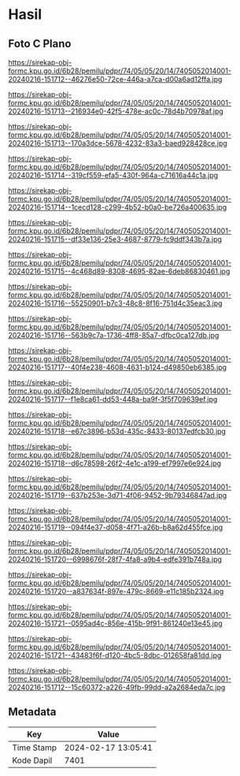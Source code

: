 # Hasil

## Foto C Plano

https://sirekap-obj-formc.kpu.go.id/6b28/pemilu/pdpr/74/05/05/20/14/7405052014001-20240216-151712--46276e50-72ce-446a-a7ca-d00a6ad12ffa.jpg

https://sirekap-obj-formc.kpu.go.id/6b28/pemilu/pdpr/74/05/05/20/14/7405052014001-20240216-151713--216934e0-42f5-478e-ac0c-78d4b70978af.jpg

https://sirekap-obj-formc.kpu.go.id/6b28/pemilu/pdpr/74/05/05/20/14/7405052014001-20240216-151713--170a3dce-5678-4232-83a3-baed928428ce.jpg

https://sirekap-obj-formc.kpu.go.id/6b28/pemilu/pdpr/74/05/05/20/14/7405052014001-20240216-151714--319cf559-efa5-430f-964a-c71616a44c1a.jpg

https://sirekap-obj-formc.kpu.go.id/6b28/pemilu/pdpr/74/05/05/20/14/7405052014001-20240216-151714--1cecd128-c299-4b52-b0a0-be726a400635.jpg

https://sirekap-obj-formc.kpu.go.id/6b28/pemilu/pdpr/74/05/05/20/14/7405052014001-20240216-151715--df33e136-25e3-4687-8779-fc9ddf343b7a.jpg

https://sirekap-obj-formc.kpu.go.id/6b28/pemilu/pdpr/74/05/05/20/14/7405052014001-20240216-151715--4c468d89-8308-4695-82ae-6deb86830461.jpg

https://sirekap-obj-formc.kpu.go.id/6b28/pemilu/pdpr/74/05/05/20/14/7405052014001-20240216-151716--55250901-b7c3-48c8-8f16-751d4c35eac3.jpg

https://sirekap-obj-formc.kpu.go.id/6b28/pemilu/pdpr/74/05/05/20/14/7405052014001-20240216-151716--563b9c7a-1736-4ff8-85a7-dfbc0ca127db.jpg

https://sirekap-obj-formc.kpu.go.id/6b28/pemilu/pdpr/74/05/05/20/14/7405052014001-20240216-151717--40f4e238-4608-4631-b124-d49850eb6385.jpg

https://sirekap-obj-formc.kpu.go.id/6b28/pemilu/pdpr/74/05/05/20/14/7405052014001-20240216-151717--f1e8ca61-dd53-448a-ba9f-3f5f709639ef.jpg

https://sirekap-obj-formc.kpu.go.id/6b28/pemilu/pdpr/74/05/05/20/14/7405052014001-20240216-151718--e67c3896-b53d-435c-8433-80137edfcb30.jpg

https://sirekap-obj-formc.kpu.go.id/6b28/pemilu/pdpr/74/05/05/20/14/7405052014001-20240216-151718--d6c78598-26f2-4e1c-a199-ef7997e6e924.jpg

https://sirekap-obj-formc.kpu.go.id/6b28/pemilu/pdpr/74/05/05/20/14/7405052014001-20240216-151719--637b253e-3d71-4f06-9452-9b79346847ad.jpg

https://sirekap-obj-formc.kpu.go.id/6b28/pemilu/pdpr/74/05/05/20/14/7405052014001-20240216-151719--094f4e37-d058-4f71-a26b-b8a62d455fce.jpg

https://sirekap-obj-formc.kpu.go.id/6b28/pemilu/pdpr/74/05/05/20/14/7405052014001-20240216-151720--6998676f-28f7-4fa8-a9b4-edfe391b748a.jpg

https://sirekap-obj-formc.kpu.go.id/6b28/pemilu/pdpr/74/05/05/20/14/7405052014001-20240216-151720--a837634f-897e-479c-8669-e11c185b2324.jpg

https://sirekap-obj-formc.kpu.go.id/6b28/pemilu/pdpr/74/05/05/20/14/7405052014001-20240216-151721--0595ad4c-856e-415b-9f91-861240e13e45.jpg

https://sirekap-obj-formc.kpu.go.id/6b28/pemilu/pdpr/74/05/05/20/14/7405052014001-20240216-151721--43483f6f-d120-4bc5-8dbc-012658fa81dd.jpg

https://sirekap-obj-formc.kpu.go.id/6b28/pemilu/pdpr/74/05/05/20/14/7405052014001-20240216-151712--15c60372-a226-49fb-99dd-a2a2684eda7c.jpg


## Metadata

| Key        | Value               |
| ---------- | ------------------- |
| Time Stamp | 2024-02-17 13:05:41 |
| Kode Dapil | 7401                |




